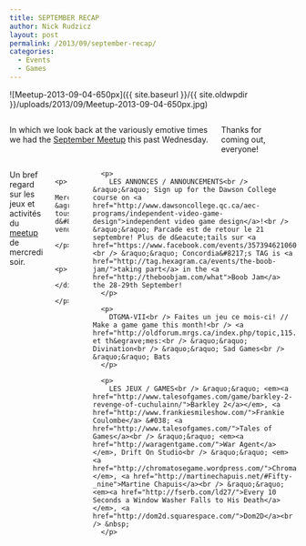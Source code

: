 ```yaml
---
title: SEPTEMBER RECAP
author: Nick Rudzicz
layout: post
permalink: /2013/09/september-recap/
categories:
  - Events
  - Games
---
```

![Meetup-2013-09-04-650px]({{ site.baseurl }}/{{ site.oldwpdir }}/uploads/2013/09/Meetup-2013-09-04-650px.jpg)

<div class="large-6 columns ">
  <p>
    In which we look back at the variously emotive times we had the <a href="{{ site.baseurl }}/2013/08/september-meetup/">September Meetup</a> this past Wednesday.
  </p>
  
  <p>
    Thanks for coming out, everyone!
  </p>
  
  <p>
    </div><div class="large-6 columns ">
      <p>
        Un bref regard sur les jeux et activit&eacute;s du <a href="{{ site.baseurl }}/2013/08/september-meetup/">meetup</a> de mercredi soir.
      </p>
      
      <p>
        Merci &agrave; tous d&#8217;&ecirc;tre venus!
      </p>
      
      <p>
        </div>
      </p>
---
      
      <p>
        LES ANNONCES / ANNOUNCEMENTS<br /> &raquo;&raquo; Sign up for the Dawson College course on <a href="http://www.dawsoncollege.qc.ca/aec-programs/independent-video-game-design">independent video game design</a>!<br /> &raquo;&raquo; Parcade est de retour le 21 septembre! Plus de d&eacute;tails sur <a href="https://www.facebook.com/events/357394621060457/">Facebook</a>!<br /> &raquo;&raquo; Concordia&#8217;s TAG is <a href="http://tag.hexagram.ca/events/the-boob-jam/">taking part</a> in the <a href="http://theboobjam.com/what">Boob Jam</a> the 28-29th September!
      </p>
      
      <p>
        DTGMA-VII<br /> Faites un jeu ce mois-ci! // Make a game game this month!<br /> <a href="http://oldforum.mrgs.ca/index.php/topic,115.0.html">D&eacute;tails</a> et th&egrave;mes:<br /> &raquo;&raquo; Divination<br /> &raquo;&raquo; Sad Games<br /> &raquo;&raquo; Bats
      </p>
      
      <p>
        LES JEUX / GAMES<br /> &raquo;&raquo; <em><a href="http://www.talesofgames.com/game/barkley-2-revenge-of-cuchulainn/">Barkley 2</a></em>, <a href="http://www.frankiesmileshow.com/">Frankie Coulombe</a> &#038; <a href="http://www.talesofgames.com/">Tales of Games</a><br /> &raquo;&raquo; <em><a href="http://waragentgame.com/">War Agent</a></em>, Drift On Studio<br /> &raquo;&raquo; <em><a href="http://chromatosegame.wordpress.com/">Chromatose</a></em>, <a href="http://martinechapuis.net/#Fifty-_nine">Martine Chapuis</a><br /> &raquo;&raquo; <em><a href="http://fserb.com/ld27/">Every 10 Seconds a Window Washer Falls to His Death</a></em>, <a href="http://dom2d.squarespace.com/">Dom2D</a><br /> &nbsp;
      </p>